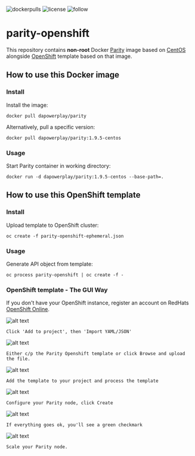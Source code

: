 ![dockerpulls][dockerpulls] ![license][license] ![follow][twitter]
# parity-openshift

This repository contains **non-root** Docker [Parity](https://www.parity.io/) image based on [CentOS](https://www.centos.org/) alongside [OpenShift](https://www.openshift.com/) template based on that image.

## How to use this Docker image

### Install

Install the image:

```
docker pull dapowerplay/parity
```

Alternatively, pull a specific version:

```
docker pull dapowerplay/parity:1.9.5-centos
```

### Usage

Start Parity container in working directory:

```
docker run -d dapowerplay/parity:1.9.5-centos --base-path=.
``````

## How to use this OpenShift template

### Install

Upload template to OpenShift cluster:

```
oc create -f parity-openshift-ephemeral.json
```

### Usage

Generate API object from template:

```
oc process parity-openshift | oc create -f -
```

### OpenShift template - The GUI Way

If you don't have your OpenShift instance, register an account on RedHats [OpenShift Online](https://manage.openshift.com/).


![alt text][r1]

`Click 'Add to project', then 'Import YAML/JSON'`


![alt text][r2]

`Either c/p the Parity Openshift template or click Browse and upload the file.`


![alt text][r3]

`Add the template to your project and process the template`


![alt text][r4]

`Configure your Parity node, click Create`


![alt text][r5]

`If everything goes ok, you'll see a green checkmark`


![alt text][r6]

`Scale your Parity node.`


[r1]: assets/images/readme-1.png "Click some buttons"
[r2]: assets/images/readme-2.png "Then some more"
[r3]: assets/images/readme-3.png "Why not both?"
[r4]: assets/images/readme-4.png "Just click Create"
[r5]: assets/images/readme-5.png "Yay!"
[r6]: assets/images/readme-6.png "Yay! x2"
[dockerpulls]: https://img.shields.io/docker/pulls/dapowerplay/parity.svg
[license]: https://img.shields.io/github/license/dapowerplay/openshift-parity.svg
[twitter]: https://img.shields.io/twitter/follow/da_powerplay.svg?style=social&label=Follow

